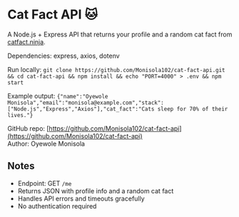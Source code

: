 # Cat Fact API 🐱
A Node.js + Express API that returns your profile and a random cat fact from [catfact.ninja](https://catfact.ninja/fact).

Dependencies: express, axios, dotenv

Run locally: `git clone https://github.com/Monisola102/cat-fact-api.git && cd cat-fact-api && npm install && echo "PORT=4000" > .env && npm start`

Example output: `{"name":"Oyewole Monisola","email":"monisola@example.com","stack":["Node.js","Express","Axios"],"cat_fact":"Cats sleep for 70% of their lives."}`

GitHub repo: [https://github.com/Monisola102/cat-fact-api](https://github.com/Monisola102/cat-fact-api)  
Author: Oyewole Monisola

## Notes
- Endpoint: GET `/me`
- Returns JSON with profile info and a random cat fact
- Handles API errors and timeouts gracefully
- No authentication required
